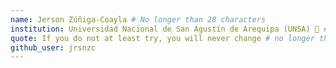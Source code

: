 ```yaml
---
name: Jerson Zúñiga-Coayla # No longer than 28 characters
institution: Universidad Nacional de San Agustín de Arequipa (UNSA) 🚩 # no longer than 58 characters
quote: If you do not at least try, you will never change # no longer than 100 characters, avoid using quotes(") to guarantee the format remains the same.
github_user: jrsnzc
---
```

